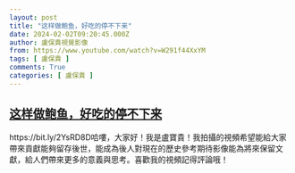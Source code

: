 ```yaml
---
layout: post
title: "这样做鲍鱼，好吃的停不下来"
date: 2024-02-02T09:20:45.000Z
author: 盧保貴視覺影像
from: https://www.youtube.com/watch?v=W291f44XxYM
tags: [ 盧保貴 ]
comments: True
categories: [ 盧保貴 ]
---
```

<!--1706865645000-->
[这样做鲍鱼，好吃的停不下来](https://www.youtube.com/watch?v=W291f44XxYM)
------

<div>
https://bit.ly/2YsRD8D哈嘍，大家好！我是盧寶貴！我拍攝的視頻希望能給大家帶來貢獻能夠留存後世，能成為後人對現在的歷史參考期待影像能為將來保留文獻，給人們帶來更多的意義與思考。喜歡我的視頻記得評論哦！
</div>
